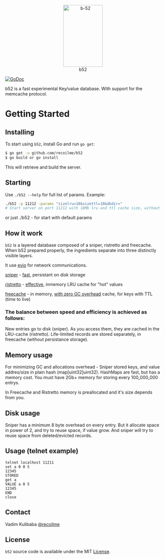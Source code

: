 

<p align="center">
<img 
    src="https://upload.wikimedia.org/wikipedia/commons/3/3a/Cocktail_B52.jpg" 
    width="128" height="200" border="0" alt="b-52">
    <br>
    b52
</p>


[![GoDoc](https://img.shields.io/badge/api-reference-blue.svg?style=flat-square)](https://godoc.org/github.com/recoilme/b52)

b52 is a fast experimental Key/value database. With support for the memcache protocol.


# Getting Started

## Installing

To start using `b52`, install Go and run `go get`:

```sh
$ go get -u github.com/recoilme/b52
$ go build or go install
```

This will retrieve and build the server.

## Starting

Use `./b52 --help` for full list of params. Example:

```sh
./b52 -p 11212 -params "sizelru=10&sizettl=10&dbdir="
# Start server on port 11212 with 10Mb lru and ttl cache size, without persistent database.
```

or just ./b52 - for start with default params

## How it work

`b52` is a layered database composed of a sniper, ristretto and freecache.
When b52 prepared properly, the ingredients separate into three distinctly visible layers.

It use [evio](https://github.com/tidwall/evio) for network communications.

[sniper](https://github.com/recoilme/sniper) - [fast](https://github.com/recoilme/sniper#performance), persistant on disk storage

[ristretto](https://github.com/dgraph-io/ristretto) - [effective](https://github.com/dgraph-io/ristretto#features), inmemory LRU cache for "hot" values

[freecache](https://github.com/coocood/freecache) - in memory, [with zero GC overhead](https://github.com/coocood/freecache#features) cache, for keys with TTL (time to live)


### The balance between speed and efficiency is achieved as follows:

New entries go to disk (sniper). As you access them, they are cached in the LRU-cache (ristretto). Life-limited records are stored separately, in freecache (without persistance storage).

## Memory usage

For minimizing GC and allocations overhead - Sniper stored keys, and value addres/size in plain hash (map[uint32]uint32). HashMaps are fast, but has a memory cost. You must have 2Gb+ memory for storing every 100_000_000 entrys.

In Freecache and Ristretto memory is preallocated and it's size depends from you. 

## Disk usage

Sniper has a minimum 8 byte overhead on every entry. But it allocate space in power of 2, and try to reuse space, if value grow. And sniper will try to reuse space from deleted/evicted records.

## Usage (telnet example)

```
telnet localhost 11211
set a 0 0 5
12345
STORED
get a
VALUE a 0 5
12345
END
close
```


## Contact

Vadim Kulibaba [@recoilme](https://github.com/recoilme)

## License

`b52` source code is available under the MIT [License](/LICENSE).
